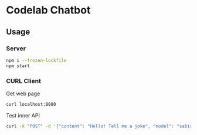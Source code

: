 # Codelab Chatbot

## Usage

### Server

```sh
npm i --frozen-lockfile
npm start
```

### CURL Client

Get web page

```sh
curl localhost:8080
```

Test inner API

```sh
curl -X "POST" -d '{"content": "Hello! Tell me a joke", "model": "sabia-3"}' localhost:8080/api
```
